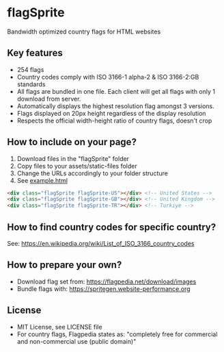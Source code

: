 # flagSprite

Bandwidth optimized country flags for HTML websites

## Key features

-   254 flags
-   Country codes comply with ISO 3166-1 alpha-2 & ISO 3166-2:GB standards
-   All flags are bundled in one file. Each client will get all flags with only 1 download from server.
-   Automatically displays the highest resolution flag amongst 3 versions.
-   Flags displayed on 20px height regardless of the display resolution
-   Respects the official width-height ratio of country flags, doesn't crop

## How to include on your page?

1. Download files in the "flagSprite" folder
1. Copy files to your assets/static-files folder
1. Change the URLs accordingly to your folder structure
1. See [example.html](example.html)

```html
<div class="flagSprite flagSprite-US"></div> <!-- United States -->
<div class="flagSprite flagSprite-GB"></div> <!-- United Kingdom -->
<div class="flagSprite flagSprite-TR"></div> <!-- Turkiye -->
```

## How to find country codes for specific country?

See: https://en.wikipedia.org/wiki/List_of_ISO_3166_country_codes

## How to prepare your own?

-   Download flag set from: https://flagpedia.net/download/images
-   Bundle flags with: https://spritegen.website-performance.org

## License

-   MIT License, see LICENSE file
-   For country flags, Flagpedia states as: "completely free for commercial and non-commercial use (public domain)"

